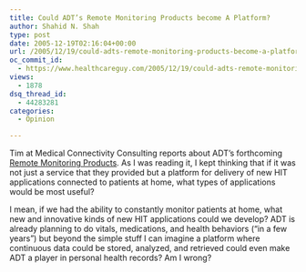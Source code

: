 ```yaml
---
title: Could ADT’s Remote Monitoring Products become A Platform?
author: Shahid N. Shah
type: post
date: 2005-12-19T02:16:04+00:00
url: /2005/12/19/could-adts-remote-monitoring-products-become-a-platform/
oc_commit_id:
  - https://www.healthcareguy.com/2005/12/19/could-adts-remote-monitoring-products-become-a-platform/1478768964
views:
  - 1878
dsq_thread_id:
  - 44283281
categories:
  - Opinion

---
```

Tim at Medical Connectivity Consulting reports about ADT&#8217;s forthcoming [Remote Monitoring Products][1]. As I was reading it, I kept thinking that if it was not just a service that they provided but a platform for delivery of new HIT applications connected to patients at home, what types of applications would be most useful?

I mean, if we had the ability to constantly monitor patients at home, what new and innovative kinds of new HIT applications could we develop? ADT is already planning to do vitals, medications, and health behaviors (&#8220;in a few years&#8221;) but beyond the simple stuff I can imagine a platform where continuous data could be stored, analyzed, and retrieved could even make ADT a player in personal health records? Am I wrong?

 [1]: http://medicalconnectivity.com/2005/12/18.html#a466